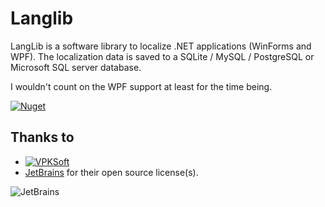 # Langlib
LangLib is a software library to localize .NET applications (WinForms and WPF).  The localization data is saved to a SQLite / MySQL / PostgreSQL or Microsoft SQL server database.

I wouldn't count on the WPF support at least for the time being.

[![Nuget](https://img.shields.io/nuget/v/VPKSoft.LangLib)](https://www.nuget.org/packages/VPKSoft.LangLib/)

## Thanks to
* [![VPKSoft](https://circleci.com/gh/VPKSoft/Langlib.svg?style=shield)](https://app.circleci.com/pipelines/github/VPKSoft/Langlib)
* [JetBrains](https://www.jetbrains.com/?from=Langlib) for their open source license(s).

![JetBrains](http://www.vpksoft.net/site/External/JetBrains/jetbrains.svg)
